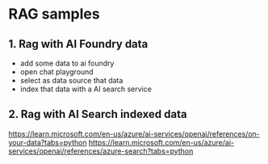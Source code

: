 # RAG samples

## 1. Rag with AI Foundry data
- add some data to ai foundry
- open chat playground
- select as data source that data
- index that data with a AI search service

## 2. Rag with AI Search indexed data




https://learn.microsoft.com/en-us/azure/ai-services/openai/references/on-your-data?tabs=python
https://learn.microsoft.com/en-us/azure/ai-services/openai/references/azure-search?tabs=python